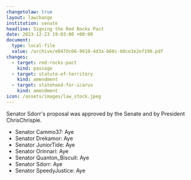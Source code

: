```yaml
---
changetolaw: true
layout: lawchange
institution: senate
headline: Signing the Red Rocks Pact
date: 2023-12-23 19:03:00 +00:00
document:
  type: local-file
  value: /archive/e047dc66-9610-4d3a-b66c-60ce3e2ef190.pdf
changes:
  - target: red-rocks-pact
    kind: passage
  - target: statute-of-territory
    kind: amendment
  - target: statehood-for-icarus
    kind: amendment
icon: /assets/images/law_stock.jpeg
---
```

Senator Sdorr's proposal was approved by the Senate and by President ChrisChrispie.<!--more-->

- Senator Cammo37: Aye
- Senator Drekamor: Aye
- Senator JuniorTide: Aye
- Senator Orinnari: Aye
- Senator Quanton\_Biscuit: Aye
- Senator Sdorr: Aye
- Senator SpeedyJustice: Aye
